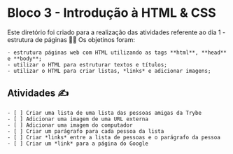 # Bloco 3 - Introdução à HTML & CSS

Este diretório foi criado para a realização das atividades referente ao dia 1 - estrutura de páginas :woman_technologist:
Os objetinos foram: 
    
    - estrutura páginas web com HTML utilizando as tags **html**, **head** e **body**;
    - utilizar o HTML para estruturar textos e títulos;
    - utilizar o HTML para criar listas, *links* e adicionar imagens; 

## Atividades :writing_hand:

    - [ ] Criar uma lista de uma lista das pessoas amigas da Trybe
    - [ ] Adicionar uma imagem de uma URL externa 
    - [ ] Adicionar uma imagem do computador 
    - [ ] Criar um parágrafo para cada pessoa da lista
    - [ ] Criar *links* entre a lista de pessoas e o parágrafo da pessoa 
    - [ ] Criar um *link* para a página do Google 